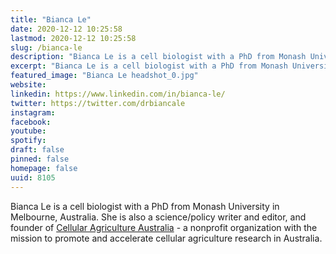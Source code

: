 ```yaml
---
title: "Bianca Le"
date: 2020-12-12 10:25:58
lastmod: 2020-12-12 10:25:58
slug: /bianca-le
description: "Bianca Le is a cell biologist with a PhD from Monash University in Melbourne, Australia. She is also a science/policy writer and editor, and founder of Cellular Agriculture Australia - a nonprofit organization with the mission to promote and accelerate cellular agriculture research in Australia."
excerpt: "Bianca Le is a cell biologist with a PhD from Monash University in Melbourne, Australia. She is also a science/policy writer and editor, and founder of Cellular Agriculture Australia - a nonprofit organization with the mission to promote and accelerate cellular agriculture research in Australia."
featured_image: "Bianca Le headshot_0.jpg"
website: 
linkedin: https://www.linkedin.com/in/bianca-le/
twitter: https://twitter.com/drbiancale
instagram: 
facebook: 
youtube: 
spotify: 
draft: false
pinned: false
homepage: false
uuid: 8105
---
```

Bianca Le is a cell biologist with a PhD from Monash University in
Melbourne, Australia. She is also a science/policy writer and editor,
and founder of [Cellular Agriculture
Australia](https://www.proteinreport.org/directory/cellular-agriculture-australia) -
a nonprofit organization with the mission to promote and accelerate
cellular agriculture research in Australia.
